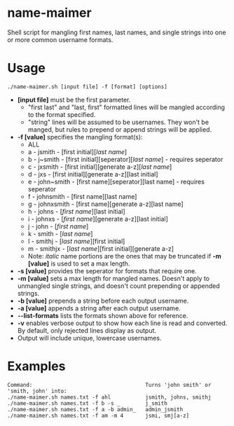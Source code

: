 # name-maimer
Shell script for mangling first names, last names, and single strings into one or more common username formats.

# Usage
```
./name-maimer.sh [input file] -f [format] [options]
```
* **[input file]** must be the first parameter.
  - "first last" and "last, first" formatted lines will be mangled according to the format specified.
  - "string" lines will be assumed to be usernames. They won't be manged, but rules to prepend or append strings will be applied.
* **-f [value]** specifies the mangling format(s):
  - ALL
  - a - jsmith - [first initial][*last name*]
  - b - j~smith - [first initial][seperator][*last name*] - requires seperator
  - c - jxsmith - [first initial][generate a-z][*last name*]
  - d - jxs - [first initial][generate a-z][last initial]
  - e - john~smith - [first name][seperator][last name] - requires seperator
  - f - johnsmith - [first name][last name]
  - g - johnxsmith - [first name][generate a-z][last name]
  - h - johns - [*first name*][last initial]
  - i - johnxs - [*first name*][generate a-z][last initial]
  - j - john - [*first name*]
  - k - smith - [*last name*]
  - l - smithj - [*last name*][first initial]
  - m - smithjx - [*last name*][first initial][generate a-z]
  - Note: *italic* name portions are the ones that may be truncated if **-m [value]** is used to set a max length.
* **-s [value]** provides the seperator for formats that require one.
* **-m [value]** sets a max length for mangled names. Doesn't apply to unmangled single strings, and doesn't count prepending or appended strings.
* **-b [value]** prepends a string before each output username.
* **-a [value]** appends a string after each output username.
* **--list-formats** lists the formats shown above for reference.
* **-v** enables verbose output to show how each line is read and converted. By default, only rejected lines display as output.
* Output will include unique, lowercase usernames.

# Examples
```
Command:                                    Turns 'john smith' or 'smith, john' into:
./name-maimer.sh names.txt -f ahl           jsmith, johns, smithj
./name-maimer.sh names.txt -f b -s _        j_smith
./name-maimer.sh names.txt -f a -b admin_   admin_jsmith
./name-maimer.sh names.txt -f am -m 4       jsmi, smj[a-z]
```
